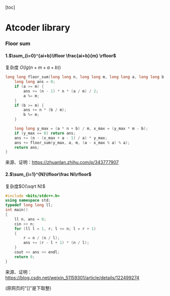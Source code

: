 [toc]

# Atcoder library

### Floor sum

#### 1.$\sum_{i=0}^{ai+b}\lfloor \frac{ai+b}{m} \rfloor$

复杂度 $O(lg(n+m+a+b))$ 

```cpp
long long floor_sum(long long n, long long m, long long a, long long b) {
    long long ans = 0;
    if (a >= m) {
        ans += (n - 1) * n * (a / m) / 2;
        a %= m;
    }
    if (b >= m) {
        ans += n * (b / m);
        b %= m;
    }

    long long y_max = (a * n + b) / m, x_max = (y_max * m - b);
    if (y_max == 0) return ans;
    ans += (n - (x_max + a - 1) / a) * y_max;
    ans += floor_sum(y_max, a, m, (a - x_max % a) % a);
    return ans;
}
```

来源、证明：https://zhuanlan.zhihu.com/p/343777907

#### 2.$\sum_{i=1}^{N}\lfloor\frac Ni\rfloor$

复杂度$O(\sqrt N)$

```c++
#include <bits/stdc++.h>
using namespace std;
typedef long long ll;
int main()
{
	ll n, ans = 0;
	cin >> n;
	for (ll l = 1, r; l <= n; l = r + 1)
	{
		r = n / (n / l);
		ans += (r - l + 1) * (n / l);
	}
	cout << ans << endl;
	return 0;
}

```

来源、证明：https://blog.csdn.net/weixin_51159301/article/details/122499274

(原网页的"[]"是下取整)